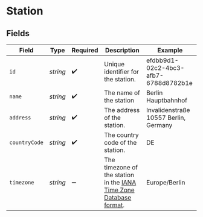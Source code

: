 # Station


## Fields

| Field                                                                                                 | Type                                                                                                  | Required                                                                                              | Description                                                                                           | Example                                                                                               |
| ----------------------------------------------------------------------------------------------------- | ----------------------------------------------------------------------------------------------------- | ----------------------------------------------------------------------------------------------------- | ----------------------------------------------------------------------------------------------------- | ----------------------------------------------------------------------------------------------------- |
| `id`                                                                                                  | *string*                                                                                              | :heavy_check_mark:                                                                                    | Unique identifier for the station.                                                                    | efdbb9d1-02c2-4bc3-afb7-6788d8782b1e                                                                  |
| `name`                                                                                                | *string*                                                                                              | :heavy_check_mark:                                                                                    | The name of the station                                                                               | Berlin Hauptbahnhof                                                                                   |
| `address`                                                                                             | *string*                                                                                              | :heavy_check_mark:                                                                                    | The address of the station.                                                                           | Invalidenstraße 10557 Berlin, Germany                                                                 |
| `countryCode`                                                                                         | *string*                                                                                              | :heavy_check_mark:                                                                                    | The country code of the station.                                                                      | DE                                                                                                    |
| `timezone`                                                                                            | *string*                                                                                              | :heavy_minus_sign:                                                                                    | The timezone of the station in the [IANA Time Zone Database format](https://www.iana.org/time-zones). | Europe/Berlin                                                                                         |
